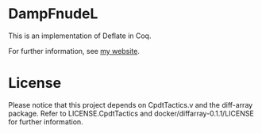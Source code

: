 DampFnudeL
==========

This is an implementation of Deflate in Coq.

For further information, see
[my website](http://www2.tcs.ifi.lmu.de/~senjak/).

License
=======

Please notice that this project depends on CpdtTactics.v and the
diff-array package. Refer to LICENSE.CpdtTactics and
docker/diffarray-0.1.1/LICENSE for further information.
